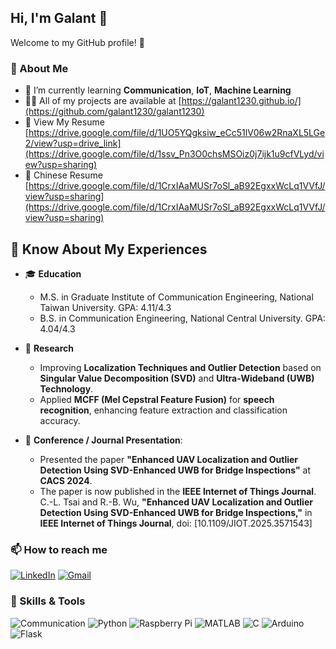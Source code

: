 ## Hi, I'm Galant 👋

Welcome to my GitHub profile! 🚀

### 🌱 About Me
- 🌱 I’m currently learning  **Communication**, **IoT**, **Machine Learning**
- 👨‍💻 All of my projects are available at [https://galant1230.github.io/](https://github.com/galant1230/galant1230)
- 📄 View My Resume [https://drive.google.com/file/d/1UO5YQgksiw_eCc51lV06w2RnaXL5LGe2/view?usp=drive_link](https://drive.google.com/file/d/1ssv_Pn3O0chsMSOiz0j7ijk1u9cfVLyd/view?usp=sharing)
- 📄 Chinese Resume [https://drive.google.com/file/d/1CrxIAaMUSr7oSl_aB92EgxxWcLq1VVfJ/view?usp=sharing](https://drive.google.com/file/d/1CrxIAaMUSr7oSl_aB92EgxxWcLq1VVfJ/view?usp=sharing)

## 📄 Know About My Experiences
- 🎓 **Education**  
  - M.S. in Graduate Institute of Communication Engineering, National Taiwan University. GPA: 4.11/4.3
  - B.S. in Communication Engineering, National Central University. GPA: 4.04/4.3

- 🔬 **Research**  
  - Improving **Localization Techniques and Outlier Detection** based on **Singular Value Decomposition
    (SVD)** and **Ultra-Wideband (UWB) Technology**. 
  - Applied **MCFF (Mel Cepstral Feature Fusion)** for **speech recognition**, enhancing feature
    extraction and classification accuracy. 

- 🎤 **Conference / Journal Presentation**:
  - Presented the paper **"Enhanced UAV Localization and Outlier Detection Using SVD-Enhanced UWB for Bridge Inspections"** at **CACS 2024**.
  - The paper is now published in the **IEEE Internet of Things Journal**.  
    C.-L. Tsai and R.-B. Wu, **"Enhanced UAV Localization and Outlier Detection Using SVD-Enhanced UWB for Bridge Inspections,"** in **IEEE Internet of Things Journal**, doi: [10.1109/JIOT.2025.3571543]


### 📫 How to reach me
[![LinkedIn](https://img.shields.io/badge/-LinkedIn-blue?logo=linkedin)](https://www.linkedin.com/in/galant-tsai-0488ab1b6/)
[![Gmail](https://img.shields.io/badge/-Gmail-D14836?logo=gmail&logoColor=white)](galant4456@gmail.com)


### 🔧 Skills & Tools
![Communication](https://img.shields.io/badge/-Communication-blue?style=flat-square)
![Python](https://img.shields.io/badge/-Python-3776AB?logo=python&logoColor=white)
![Raspberry Pi](https://img.shields.io/badge/-Raspberry%20Pi-C51A4A?logo=raspberrypi&logoColor=white)
![MATLAB](https://img.shields.io/badge/-MATLAB-0076A8?logo=mathworks&logoColor=white)
![C](https://img.shields.io/badge/-C-A8B9CC?logo=c&logoColor=white)
![Arduino](https://img.shields.io/badge/-Arduino-00979D?logo=arduino&logoColor=white)
![Flask](https://img.shields.io/badge/-Flask-000000?logo=flask&logoColor=white)


